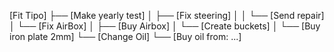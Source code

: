 [Fit Tipo]
├── [Make yearly test]
│   ├── [Fix steering]
│   │   └── [Send repair]
│   └── [Fix AirBox]
│       ├── [Buy Airbox]
│       └── [Create buckets]
│           └── [Buy iron plate 2mm]
└── [Change Oil]
    └── [Buy oil from: ...]